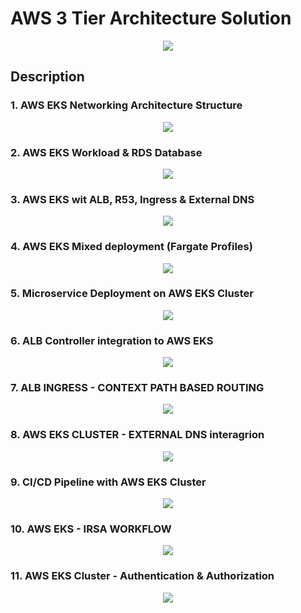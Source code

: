 # AWS 3 Tier Architecture Solution

<p align="center">
  <img src="eks-architecture.gif"/>
</p>

## Description

### 1. AWS EKS Networking Architecture Structure

<p align="center">
  <img src="/aws-eks-Solutions/jpg-format\AWS EKS Networking.jpg"/>
</p>

### 2. AWS EKS Workload & RDS Database

<p align="center">
  <img src="/aws-eks-Solutions/jpg-format\EKS Architecture 01.jpg"/>
</p>

### 3. AWS EKS wit ALB, R53, Ingress & External DNS

<p align="center">
  <img src="/aws-eks-Solutions/jpg-format\EKS Architecture 01 DOM.jpg"/>
</p>

### 4. AWS EKS Mixed deployment (Fargate Profiles)

<p align="center">
  <img src="/aws-eks-Solutions/jpg-format\EKS Architecture 02.jpg"/>
</p>

### 5. Microservice Deployment on AWS EKS Cluster

<p align="center">
  <img src="/aws-eks-Solutions/jpg-format\EKS Architecture 03.jpg"/>
</p>

### 6. ALB Controller integration to AWS EKS

<p align="center">
  <img src="/aws-eks-Solutions/jpg-format\ALB Controller.jpg"/>
</p>

### 7. ALB INGRESS - CONTEXT PATH BASED ROUTING

<p align="center">
  <img src="/aws-eks-Solutions/jpg-format\ALB Ingress CBPR.jpg"/>
</p>

### 8. AWS EKS CLUSTER - EXTERNAL DNS interagrion

<p align="center">
  <img src="/aws-eks-Solutions/jpg-format\AWS EKS Networking.jpg"/>
</p>

### 9. CI/CD Pipeline with AWS EKS Cluster

<p align="center">
  <img src="/aws-eks-Solutions/jpg-format\EKS Architecture CICD Pipeline.jpg"/>
</p>

### 10. AWS EKS - IRSA WORKFLOW

<p align="center">
  <img src="/aws-eks-Solutions/jpg-format\EKS IRSA WORKFLOW.jpg"/>
</p>

### 11. AWS EKS Cluster - Authentication & Authorization

<p align="center">
  <img src="/aws-eks-Solutions/jpg-format\EKS Auth.jpg"/>
</p>
